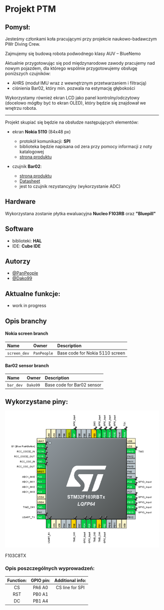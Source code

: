 
# Projekt PTM

## Pomysł:

Jesteśmy członkami koła pracującymi przy projekcie naukowo-badawczym PWr Diving Crew.

Zajmujemy się budową robota podwodnego klasy AUV – BlueNemo

Aktualnie przygotowując się pod międzynarodowe zawody pracujemy nad nowym pojazdem, dla którego wspólnie przygotowujemy obsługę poniższych czujników:

* AHRS (moduł IMU wraz z  wewnętrznym przetwarzaniem i filtracją)
* ciśnienia Bar02, który min. pozwala na estymację głębokości 

Wykorzystamy również ekran LCD jako panel kontrolny/odczytowy (docelowo mógłby być to ekran OLED), który będzie się znajdował we wnętrzu robota.



____

Projekt skupiać się będzie na obsłudze następujących elementów:

* ekran **Nokia 5110** (84x48 px)
    * protokół komunikacji: **SPI**
    * biblioteka będzie napisana od zera przy pomocy informacji z noty katalogowej
    * [strona produktu](https://botland.com.pl/wyswietlacze-alfanumeryczne-i-graficzne/2650-wyswietlacz-lcd-graficzny-84x48px-nokia-5110-niebieski.html)

* czujnik **Bar02**:
    * [strona produktu](https://bluerobotics.com/store/sensors-sonars-cameras/sensors/bar02-sensor-r1-rp/?fbclid=IwAR1OrarpIVQRmMD04arDhxaLX52zNftKDEgKdB-qMfzaiU9inliZ1wjkOcQ)
    * [Datasheet](https://www.te.com/commerce/DocumentDelivery/DDEController?Action=srchrtrv&DocNm=MS5837-02BA01&DocType=Data+Sheet&DocLang=English&DocFormat=pdf&PartCntxt=CAT-BLPS0059)
    * jest to czujnik rezystancyjny (wykorzystanie ADC)




## Hardware

Wykorzystana zostanie płytka ewaluacyjna **Nucleo F103RB** oraz **"Bluepill"**

## Software

* biblioteki: **HAL**
* IDE: **Cube IDE**
## Autorzy

- [@PanPeople](https://github.com/PanPeople)
- [@Dako99](https://github.com/Dako99)



## Aktualne funkcje:

- work in progress

  
## Opis branchy

#### Nokia screen branch


| Name      | Owner     | Description              |
| :-------- | :------- | :------------------------- |
| `screen_dev` | `PanPeople` |Base code for Nokia 5110 screen |

#### Bar02 sensor branch


| Name      | Owner     | Description              |
| :-------- | :------- | :------------------------- |
| `bar_dev` | `Dako99` | Base code for Bar02 sensor |


## Wykorzystane piny:

<img src="assets/image-20210519102614383.png" alt="image-20210519102614383" style="zoom:80%;" /> 

F103C8TX

### Opis poszczególnych wyprowadzeń:

| Function: | GPIO pin: | Additional info: |
| :-------: | :-------: | :--------------: |
|    CS     |  PA6 A0   | CS line for SPI  |
|    RST    |  PB0 A1   |                  |
|    DC     |  PB1 A4   |                  |

